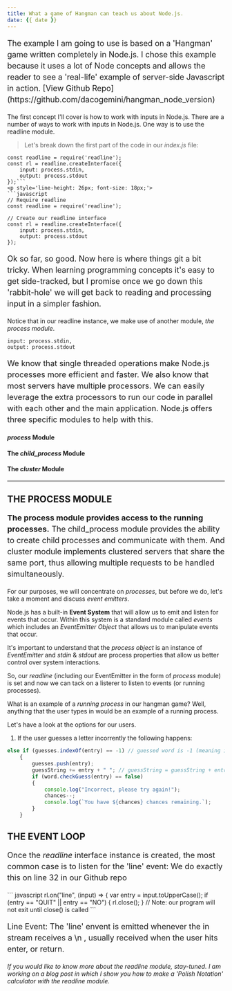 ```yaml
---
title: What a game of Hangman can teach us about Node.js.
date: {{ date }}
---
```

<p style='line-height: 26px; font-size: 18px;'>The example I am going to use is based on a 'Hangman' game written completely in Node.js. I chose this example because it uses a lot of Node concepts and allows the reader to see a 'real-life' example of server-side Javascript in action. [View Github Repo](https://github.com/dacogemini/hangman_node_version)

The first concept I'll cover is how to work with inputs in Node.js. There are a number of ways to work with inputs in Node.js. One way is to use the readline module. </p>

> Let's break down the first part of the code in our *index.js* file:

```
const readline = require('readline');
const rl = readline.createInterface({ 
    input: process.stdin, 
    output: process.stdout 
});```
<p style='line-height: 26px; font-size: 18px;'>
```javascript
// Require readline
const readline = require('readline');

// Create our readline interface 
const rl = readline.createInterface({                 
    input: process.stdin, 
    output: process.stdout 
});
```

<p style='line-height: 26px; font-size: 18px;'>Ok so far, so good. Now here is where things git a bit tricky. When learning programming concepts it's easy to get side-tracked, but I promise once we go down this 'rabbit-hole' we will get back to reading and processing input in a simpler fashion.

Notice that in our readline instance, we make use of another module, <em>the process module</em>.</p>

    input: process.stdin, 
    output: process.stdout 

<p style='line-height: 26px; font-size: 18px;'>We know that single threaded operations make Node.js processes more efficient and faster. We also know that most servers have multiple processors. We can easily leverage the extra processors to run our code in parallel with each other and the main application. Node.js offers three specific modules to help with this.
</p>

#### <em>process</em> Module
#### The <em>child_process</em> Module
#### The <em>cluster</em> Module </P>
--- 
## THE PROCESS MODULE
<p style='line-height: 26px; font-size: 18px;'> 
<strong>The process module provides access to the running processes.</strong> The child_process module provides the ability to create child processes and communicate with them. And cluster module implements clustered servers that share the same port, thus allowing multiple requests to be handled simultaneously. 

For our purposes, we will concentrate on <em>processes</em>, but before we do, let's take a moment and discuss <em>event emitters</em>.

Node.js has a built-in <strong>Event System</strong> that will allow us to emit and listen for events that occur.
Within this system is a standard module called <em>events</em> which includes an <em>EventEmitter Object</em> that allows us to manipulate events that occur. 

It's important to understand that the <em>process object</em> is an instance of <em>EventEmitter</em> and <em>stdin</em> & <em>stdout</em>
are process properties that allow us better control over system interactions. 

So, our <em>readline</em> (including our EventEmitter in the form of <em>process</em> module) is set and now we can tack on a listerer to listen to events (or running processes).

What is an example of a <em>running process</em> in our hangman game?
Well, anything that the user types in would be an example of a running process. 

Let's have a look at the options for our users.

1. If the user guesses a letter incorrently the following happens:

``` javascript
else if (guesses.indexOf(entry) == -1) // guessed word is -1 (meaning it is not in the array)...
    {
        guesses.push(entry);
        guessString += entry + " "; // guessString = guessString + entry
        if (word.checkGuess(entry) == false)
        {
            console.log("Incorrect, please try again!");
            chances--;
            console.log(`You have ${chances} chances remaining.`);
        }
    }
```

</p>

<!-- ![pipes in Node.js](../../source/img/pipe.gif) -->

## THE EVENT LOOP
<p style='line-height: 26px; font-size: 18px;'> 
Once the <em>readline</em> interface instance is created, the most common case is to listen for the 'line' event:
We do exactly this on line 32 in our Github repo </p>
``` javascript
rl.on("line", (input) => { 
    var entry = input.toUpperCase(); 
        if (entry == "QUIT" || entry == "NO") { 
rl.close(); 
}
// Note: our program will not exit until close() is called 
```
<p style='line-height: 26px; font-size: 18px;'> 
Line Event:
The 'line' envent is emitted whenever the in stream receives a \n , usually received when the user hits enter, or return.

<em>If you would like to know more about the readline module, stay-tuned. I am working on a blog post in which I show you how to make a 'Polish Notation' calculator with the readline module.</em></p>